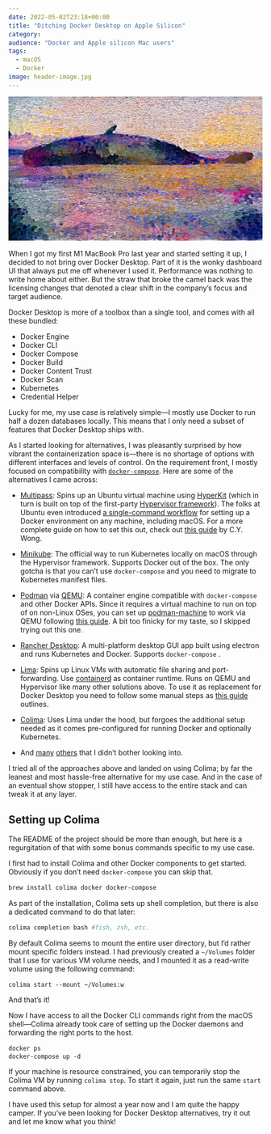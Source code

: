 ```yaml
---
date: 2022-05-02T23:18+00:00
title: "Ditching Docker Desktop on Apple Silicon"
category:
audience: "Docker and Apple silicon Mac users"
tags:
  - macOS
  - Docker
image: header-image.jpg
---
```


![Whale](header-image.jpg)

When I got my first M1 MacBook Pro last year and started setting it up, I decided to not bring over Docker Desktop. Part of it is the wonky dashboard UI that always put me off whenever I used it. Performance was nothing to write home about either. But the straw that broke the camel back was the licensing changes that denoted a clear shift in the company’s focus and target audience.

Docker Desktop is more of a toolbox than a single tool, and comes with all these bundled:

- Docker Engine
- Docker CLI
- Docker Compose
- Docker Build
- Docker Content Trust
- Docker Scan
- Kubernetes
- Credential Helper

Lucky for me, my use case is relatively simple—I mostly use Docker to run half a dozen databases locally. This means that I only need a subset of features that Docker Desktop ships with.

As I started looking for alternatives, I was pleasantly surprised by how vibrant the containerization space is—there is no shortage of options with different interfaces and levels of control. On the requirement front, I mostly focused on compatibility with [`docker-compose`](https://docs.docker.com/compose/). Here are some of the alternatives I came across:

- [Multipass](https://multipass.run): Spins up an Ubuntu virtual machine using [HyperKit](https://minikube.sigs.k8s.io/docs/drivers/hyperkit/) (which in turn is built on top of the first-party [Hypervisor framework](https://developer.apple.com/documentation/hypervisor)). The folks at Ubuntu even introduced [a single-command workflow](https://ubuntu.com/blog/docker-on-mac-and-windows-multipass) for setting up a Docker environment on any machine, including macOS. For a more complete guide on how to set this out, check out [this guide](https://www.mybyways.com/blog/multipass-for-docker-containers-on-macos) by C.Y. Wong.

- [Minikube](https://minikube.sigs.k8s.io/docs/start/): The official way to run Kubernetes locally on macOS through the Hypervisor framework.  Supports Docker out of the box. The only gotcha is that you can’t use `docker-compose` and you need to migrate to Kubernetes manifest files.

- [Podman](https://podman.io) via [QEMU](https://www.qemu.org): A container engine compatible with `docker-compose` and other Docker APIs. Since it requires a virtual machine to run on top of on non-Linux OSes, you can set up [podman-machine](https://docs.podman.io/en/latest/markdown/podman-machine.1.html) to work via QEMU following [this guide](https://blog.cloudassembler.com/post/podman-machine-mac-m1/). A bit too finicky for my taste, so I skipped trying out this one.

- [Rancher Desktop](https://rancherdesktop.io): A multi-platform desktop GUI app built using electron and runs Kubernetes and Docker. Supports `docker-compose` .

- [Lima](https://github.com/lima-vm/lima): Spins up Linux VMs with automatic file sharing and port-forwarding. Use [containerd](https://containerd.io/) as container runtime. Runs on QEMU and Hypervisor like many other solutions above. To use it as replacement for Docker Desktop you need to follow some manual steps as [this guide](https://naomiaro.hashnode.dev/replacing-docker-desktop-with-lima-on-mac-os) outlines.

- [Colima](https://github.com/abiosoft/colima): Uses Lima under the hood, but forgoes the additional setup needed as it comes pre-configured for running Docker and optionally Kubernetes.

- And [many](https://k3d.io/v5.4.1/) [others](https://kind.sigs.k8s.io) that I didn’t bother looking into.

I tried all of the approaches above and landed on using Colima; by far the leanest and most hassle-free alternative for my use case.  And in the case of an eventual show stopper, I still have access to the entire stack and can tweak it at any layer.

## Setting up Colima
The README of the project should be more than enough, but here is a regurgitation of that with some bonus commands specific to my use case.

I first had to install Colima and other Docker components to get started. Obviously if you don’t need `docker-compose` you can skip that.

```sh
brew install colima docker docker-compose
```

As part of the installation, Colima sets up shell completion, but there is also a dedicated command to do that later:

```sh
colima completion bash #fish, zsh, etc.
```

By default Colima seems to mount the entire user directory, but I’d rather mount specific folders instead. I had previously created a `~/Volumes`  folder that I use for various VM volume needs, and I mounted it as a read-write volume using the following command:

```
colima start --mount ~/Volumes:w
```

And that’s it!

Now I have access to all the Docker CLI commands right from the macOS shell—Colima already took care of setting up the Docker daemons and forwarding the right ports to the host. 

```
docker ps
docker-compose up -d
```

If your machine is resource constrained, you can temporarily stop the Colima VM by running `colima stop`. To start it again, just run the same `start` command above.

I have used this setup for almost a year now and I am quite the happy camper. If you’ve been looking for Docker Desktop alternatives, try it out and let me know what you think!
